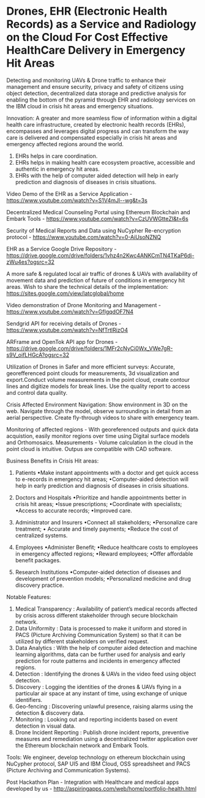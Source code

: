 # Drones, EHR (Electronic Health Records) as a Service and Radiology on the Cloud For Cost Effective HealthCare Delivery in Emergency Hit Areas
Detecting and monitoring UAVs &amp; Drone traffic to enhance their management and ensure security, privacy and safety of citizens using object detection, decentralized data storage and predictive analysis for enabling the bottom of the pyramid through EHR and radiology services on the IBM cloud in crisis hit areas and emergency situations.

Innovation: A greater and more seamless flow of information within a digital health care infrastructure, created by electronic health records (EHRs), encompasses and leverages digital progress and can transform the way care is delivered and compensated especially in crisis hit areas and emergency affected regions around the world.
1. EHRs helps in care coordination.
2. EHRs helps in making health care ecosystem proactive, accessible and authentic in emergency hit areas.
3. EHRs with the help of computer aided detection will help in early prediction and diagnosis of diseases in crisis situations.

Video Demo of the EHR as a Service Application - https://www.youtube.com/watch?v=S1V4mJl--wg&t=3s

Decentralized Medical Counseling Portal using Ethereum Blockchain and Embark Tools - https://www.youtube.com/watch?v=CzUVWGtteZI&t=6s

Security of Medical Reports and Data using NuCypher Re-encryption protocol - https://www.youtube.com/watch?v=0-AiUsoNZNQ

EHR as a Service Google Drive Repository - https://drive.google.com/drive/folders/1vhz4n2Kwc4ANKCmTN4TKaP6dj-zWu4es?ogsrc=32


A more safe & regulated local air traffic of drones & UAVs with availability of movement data and prediction of future of conditions in emergency hit areas. Wish to share the technical details of the implementation: https://sites.google.com/view/latcglobal/home

Video demonstration of Drone Monitoring and Management - https://www.youtube.com/watch?v=GfIgqdOF7N4

Sendgrid API for receiving details of Drones - https://www.youtube.com/watch?v=NfTrtlRizO4

ARFrame and OpenTok API app for Drones - https://drive.google.com/drive/folders/1MFr2cNyCi0Wx_VWe7gR-s9V_oifLHGcA?ogsrc=32

Utilization of Drones in Safer and more efficient surveys: Accurate, georefferenced point clouds for measurements, 3d visualization and export.Conduct volume measurements in the point cloud, create contour lines and digitize models for break lines. Use the quality report to access and control data quality.

Crisis Affected Environment Navigation: Show environment in 3D on the web. Navigate through the model, observe surroundings in detail from an aerial perspective. Create fly-through videos to share with emergency team.

Monitoring of affected regions - With georeferenced outputs and quick data acquistion, easily monitor regions over time using Digital surface models and Orthomosaics.
Measurements - Volume calculation in the cloud in the point cloud is intuitive. Outpus are compatible with CAD software.

Business Benefits in Crisis Hit areas:
1. Patients
•Make instant appointments with a doctor and get quick access to e-records in emergency hit areas;
•Computer-aided detection will help in early prediction and diagnosis of diseases in crisis situations.

2. Doctors and Hospitals
•Prioritize and handle appointments better in crisis hit areas;
•Issue prescriptions;
•Coordinate with specialists;
•Access to accurate records;
•Improved care.

3. Administrator and Insurers
•Connect all stakeholders;
•Personalize care treatment;
• Accurate and timely payments;
•Reduce the cost of centralized systems.

4. Employees
•Administer Benefit;
•Reduce healthcare costs to employees in emergency affected regions;
•Reward employees;
•Offer affordable benefit packages.

5. Research Institutions
•Computer-aided detection of diseases and development of prevention models;
•Personalized medicine and drug discovery practice.

Notable Features:
1. Medical Transparency : Availability of patient’s medical records affected by crisis across different stakeholder through secure blockchain network. 
2. Data Uniformity : Data is processed to make it uniform and stored in PACS (Picture Archiving Communication System) so that it can be utilized by different stakeholders on verified request. 
3. Data Analytics : With the help of computer aided detection and machine learning algorithms, data can be further used for analysis and early prediction for route patterns and incidents in emergency affected regions.
4. Detection : Identifying the drones & UAVs in the video feed using object detection.
5. Discovery : Logging the identities of the drones & UAVs flying in a particular air space at any instant of time, using exchange of unique identifiers.
6. Geo-fencing : Discovering unlawful presence, raising alarms using the detection & discovery data.
7. Monitoring : Looking out and reporting incidents based on event detection in visual data.
8. Drone Incident Reporting : Publish drone incident reports, preventive measures and remediation using a decentralized twitter application over the Ethereum blockchain network and Embark Tools.

Tools: We engineer, develop technology on ethereum blockchain using NuCypher protocol, SAP UI5 and IBM Cloud, OSS spreadsheet and PACS (Picture Archiving and Communication Systems). 

Post Hackathon Plan - Integration with Healthcare and medical apps developed by us - http://aspiringapps.com/web/home/portfolio-health.html

